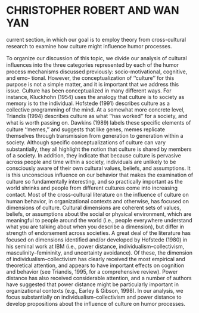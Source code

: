 # CHRISTOPHER ROBERT AND WAN YAN

current section, in which our goal is to employ theory from cross-cultural research to examine how culture might inﬂuence humor processes.

To organize our discussion of this topic, we divide our analysis of cultural inﬂuences into the three categories represented by each of the humor process mechanisms discussed previously: socio-motivational, cognitive, and emo- tional. However, the conceptualization of ‘‘culture’’ for this purpose is not a simple matter, and it is important that we address this issue. Culture has been conceptualized in many different ways. For instance, Kluckhohn (1954) uses the analogy that culture is to society as memory is to the individual. Hofstede (1991) describes culture as a collective programming of the mind. At a somewhat more concrete level, Triandis (1994) describes culture as what ‘‘has worked’’ for a society, and what is worth passing on. Dawkins (1989) labels these speciﬁc elements of culture ‘‘memes,’’ and suggests that like genes, memes replicate themselves through transmission from generation to generation within a society. Although speciﬁc conceptualizations of culture can vary substantially, they all highlight the notion that culture is shared by members of a society. In addition, they indicate that because culture is pervasive across people and time within a society, individuals are unlikely to be consciously aware of their own cultural values, beliefs, and assumptions. It is this unconscious inﬂuence on our behavior that makes the examination of culture so fundamentally interesting, and so practically important as the world shrinks and people from different cultures come into increasing contact. Most of the cross-cultural literature on the inﬂuence of culture on human behavior, in organizational contexts and otherwise, has focused on dimensions of culture. Cultural dimensions are coherent sets of values, beliefs, or assumptions about the social or physical environment, which are meaningful to people around the world (i.e., people everywhere understand what you are talking about when you describe a dimension), but differ in strength of endorsement across societies. A great deal of the literature has focused on dimensions identiﬁed and/or developed by Hofstede (1980) in his seminal work at IBM (i.e., power distance, individualism–collectivism, masculinity–femininity, and uncertainty avoidance). Of these, the dimension of individualism–collectivism has clearly received the most empirical and theoretical attention, and appears to have important effects on cognition and behavior (see Triandis, 1995, for a comprehensive review). Power distance has also received considerable attention, and a number of authors have suggested that power distance might be particularly important in organizational contexts (e.g., Earley & Gibson, 1998). In our analysis, we focus substantially on individualism–collectivism and power distance to develop propositions about the inﬂuence of culture on humor processes.